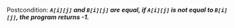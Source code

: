 Postcondition: ***`A[i][j]` and `B[i][j]` are equal, if `A[i][j]` is not equal to `B[i][j]`, the program returns -1.***